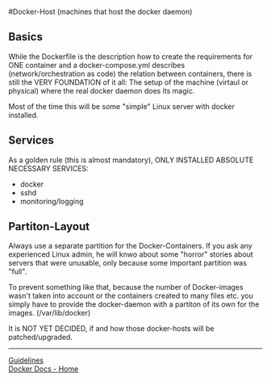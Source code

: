 #Docker-Host (machines that host the docker daemon)

## Basics

While the Dockerfile is the description how to create the requirements for ONE container and a docker-compose.yml describes (network/orchestration as code) the relation between containers, there is still the VERY FOUNDATION of it all: The setup of the machine (virtaul or physical) where the real docker daemon does its magic.

Most of the time this will be some "simple" Linux server with docker installed.

## Services
As a golden rule (this is almost mandatory), ONLY INSTALLED ABSOLUTE NECESSARY SERVICES:
- docker
- sshd
- monitoring/logging

## Partiton-Layout
Always use a separate partition for the Docker-Containers. If you ask any experienced Linux admin, he will knwo about some "horror" stories about servers that were unusable, only because some important partition was "full".

To prevent something like that, because the number of Docker-images wasn't taken into account or the containers created to many files etc. you simply have to provide the docker-daemon with a partiton of its own for the images. (/var/lib/docker)

It is NOT YET DECIDED, if and how those docker-hosts will be patched/upgraded.

---

[Guidelines](Guidelines)  
[Docker Docs - Home](../wiki/Home)  
